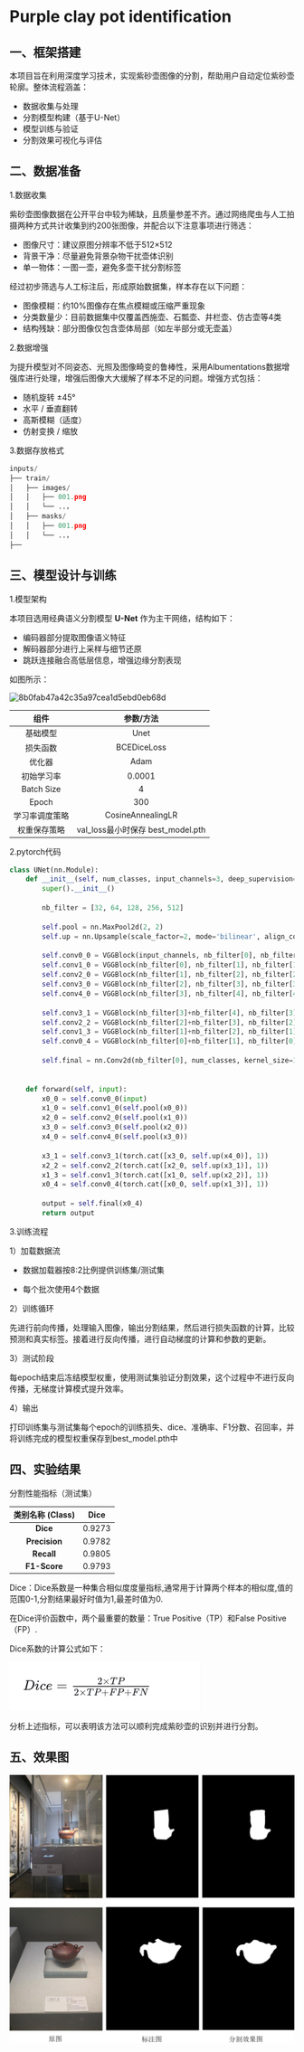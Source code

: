 # Purple clay pot identification
## 一、框架搭建
本项目旨在利用深度学习技术，实现紫砂壶图像的分割，帮助用户自动定位紫砂壶轮廓。整体流程涵盖：<br>
- 数据收集与处理<br>
- 分割模型构建（基于U-Net）<br>
- 模型训练与验证<br>
- 分割效果可视化与评估<br>

## 二、数据准备
1.数据收集

紫砂壶图像数据在公开平台中较为稀缺，且质量参差不齐。通过网络爬虫与人工拍摄两种方式共计收集到约200张图像，并配合以下注意事项进行筛选：

- 图像尺寸：建议原图分辨率不低于512×512
- 背景干净：尽量避免背景杂物干扰壶体识别
- 单一物体：一图一壶，避免多壶干扰分割标签

经过初步筛选与人工标注后，形成原始数据集，样本存在以下问题：

- 图像模糊：约10%图像存在焦点模糊或压缩严重现象
- 分类数量少：目前数据集中仅覆盖西施壶、石瓢壶、井栏壶、仿古壶等4类
- 结构残缺：部分图像仅包含壶体局部（如左半部分或无壶盖）

2.数据增强

为提升模型对不同姿态、光照及图像畸变的鲁棒性，采用Albumentations数据增强库进行处理，增强后图像大大缓解了样本不足的问题。增强方式包括：

- 随机旋转 ±45°
- 水平 / 垂直翻转
- 高斯模糊（适度）
- 仿射变换 / 缩放

3.数据存放格式
```python
inputs/
├── train/
│   ├── images/
│   │   ├── 001.png    
│   │   └── ..，
│   ├── masks/
│   │   ├── 001.png    
│   │   └── ..，
├── 
```

## 三、模型设计与训练

1.模型架构

本项目选用经典语义分割模型 **U-Net** 作为主干网络，结构如下：

- 编码器部分提取图像语义特征
- 解码器部分进行上采样与细节还原
- 跳跃连接融合高低层信息，增强边缘分割表现

如图所示：

![](https://i-blog.csdnimg.cn/blog\_migrate/8b0fab47a42c35a97cea1d5ebd0eb68d.png#pic\_center "8b0fab47a42c35a97cea1d5ebd0eb68d")

|**组件**|**参数/方法**|
| :-: | :-: |
|基础模型|Unet|
|损失函数|BCEDiceLoss|
|优化器|Adam|
|初始学习率|0.0001|
|Batch Size|4|
|Epoch|300|
|学习率调度策略|CosineAnnealingLR|
|权重保存策略|val\_loss最小时保存 best\_model.pth|

2.pytorch代码
```python
class UNet(nn.Module):
    def __init__(self, num_classes, input_channels=3, deep_supervision=False,**kwargs):
        super().__init__()

        nb_filter = [32, 64, 128, 256, 512]

        self.pool = nn.MaxPool2d(2, 2)
        self.up = nn.Upsample(scale_factor=2, mode='bilinear', align_corners=True)#scale_factor:放大的倍数  插值

        self.conv0_0 = VGGBlock(input_channels, nb_filter[0], nb_filter[0])
        self.conv1_0 = VGGBlock(nb_filter[0], nb_filter[1], nb_filter[1])
        self.conv2_0 = VGGBlock(nb_filter[1], nb_filter[2], nb_filter[2])
        self.conv3_0 = VGGBlock(nb_filter[2], nb_filter[3], nb_filter[3])
        self.conv4_0 = VGGBlock(nb_filter[3], nb_filter[4], nb_filter[4])

        self.conv3_1 = VGGBlock(nb_filter[3]+nb_filter[4], nb_filter[3], nb_filter[3])
        self.conv2_2 = VGGBlock(nb_filter[2]+nb_filter[3], nb_filter[2], nb_filter[2])
        self.conv1_3 = VGGBlock(nb_filter[1]+nb_filter[2], nb_filter[1], nb_filter[1])
        self.conv0_4 = VGGBlock(nb_filter[0]+nb_filter[1], nb_filter[0], nb_filter[0])

        self.final = nn.Conv2d(nb_filter[0], num_classes, kernel_size=1)


    def forward(self, input):
        x0_0 = self.conv0_0(input)
        x1_0 = self.conv1_0(self.pool(x0_0))
        x2_0 = self.conv2_0(self.pool(x1_0))
        x3_0 = self.conv3_0(self.pool(x2_0))
        x4_0 = self.conv4_0(self.pool(x3_0))

        x3_1 = self.conv3_1(torch.cat([x3_0, self.up(x4_0)], 1))
        x2_2 = self.conv2_2(torch.cat([x2_0, self.up(x3_1)], 1))
        x1_3 = self.conv1_3(torch.cat([x1_0, self.up(x2_2)], 1))
        x0_4 = self.conv0_4(torch.cat([x0_0, self.up(x1_3)], 1))

        output = self.final(x0_4)
        return output
```
3.训练流程

1）加载数据流

- 数据加载器按8:2比例提供训练集/测试集

- 每个批次使用4个数据

2）训练循环

先进行前向传播，处理输入图像，输出分割结果，然后进行损失函数的计算，比较预测和真实标签。接着进行反向传播，进行自动梯度的计算和参数的更新。

3）测试阶段

每epoch结束后冻结模型权重，使用测试集验证分割效果，这个过程中不进行反向传播，无梯度计算模式提升效率。

4）输出

打印训练集与测试集每个epoch的训练损失、dice、准确率、F1分数、召回率，并将训练完成的模型权重保存到best\_model.pth中

## 四、实验结果

分割性能指标（测试集）

|**类别名称 (Class)**|**Dice**|
| :-: | :-: |
|**Dice**|0.9273|
|**Precision**|0.9782|
|**Recall**|0.9805|
|**F1-Score**|0.9793|

Dice：Dice系数是一种集合相似度度量指标,通常用于计算两个样本的相似度,值的范围0-1,分割结果最好时值为1,最差时值为0.

在Dice评价函数中，两个最重要的数量：True Positive（TP）和False Positive（FP）.

Dice系数的计算公式如下：

![](https://github.com/LIU-Alice-Daphne/A1/blob/main/images/2.png)

分析上述指标，可以表明该方法可以顺利完成紫砂壶的识别并进行分割。

## 五、效果图
![](https://github.com/LIU-Alice-Daphne/A1/blob/main/images/%E7%B4%AB%E7%A0%82%E5%A3%B6%E8%AF%86%E5%88%AB%20(1).001.jpeg)
